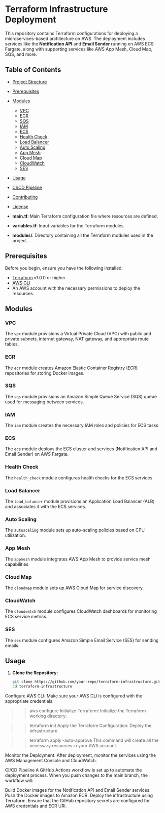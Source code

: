 # Terraform Infrastructure Deployment

This repository contains Terraform configurations for deploying a microservices-based architecture on AWS. The deployment includes services like the **Notification API** and **Email Sender** running on AWS ECS Fargate, along with supporting services like AWS App Mesh, Cloud Map, SQS, and more.

## Table of Contents

- [Project Structure](#project-structure)
- [Prerequisites](#prerequisites)
- [Modules](#modules)
  - [VPC](#vpc)
  - [ECR](#ecr)
  - [SQS](#sqs)
  - [IAM](#iam)
  - [ECS](#ecs)
  - [Health Check](#health-check)
  - [Load Balancer](#load-balancer)
  - [Auto Scaling](#auto-scaling)
  - [App Mesh](#app-mesh)
  - [Cloud Map](#cloud-map)
  - [CloudWatch](#cloudwatch)
  - [SES](#ses)
- [Usage](#usage)
- [CI/CD Pipeline](#cicd-pipeline)
- [Contributing](#contributing)
- [License](#license)



- **main.tf**: Main Terraform configuration file where resources are defined.
- **variables.tf**: Input variables for the Terraform modules.
- **modules/**: Directory containing all the Terraform modules used in the project.

## Prerequisites

Before you begin, ensure you have the following installed:

- [Terraform](https://www.terraform.io/downloads) v1.0.0 or higher
- [AWS CLI](https://aws.amazon.com/cli/)
- An AWS account with the necessary permissions to deploy the resources.

## Modules

### VPC
The `vpc` module provisions a Virtual Private Cloud (VPC) with public and private subnets, internet gateway, NAT gateway, and appropriate route tables.

### ECR
The `ecr` module creates Amazon Elastic Container Registry (ECR) repositories for storing Docker images.

### SQS
The `sqs` module provisions an Amazon Simple Queue Service (SQS) queue used for messaging between services.

### IAM
The `iam` module creates the necessary IAM roles and policies for ECS tasks.

### ECS
The `ecs` module deploys the ECS cluster and services (Notification API and Email Sender) on AWS Fargate.

### Health Check
The `health_check` module configures health checks for the ECS services.

### Load Balancer
The `load_balancer` module provisions an Application Load Balancer (ALB) and associates it with the ECS services.

### Auto Scaling
The `autoscaling` module sets up auto-scaling policies based on CPU utilization.

### App Mesh
The `appmesh` module integrates AWS App Mesh to provide service mesh capabilities.

### Cloud Map
The `cloudmap` module sets up AWS Cloud Map for service discovery.

### CloudWatch
The `cloudwatch` module configures CloudWatch dashboards for monitoring ECS service metrics.

### SES
The `ses` module configures Amazon Simple Email Service (SES) for sending emails.

## Usage

1. **Clone the Repository**:
   ```bash
   git clone https://github.com/your-repo/terraform-infrastructure.git
   cd terraform-infrastructure
Configure AWS CLI:
Make sure your AWS CLI is configured with the appropriate credentials:


>> aws configure
Initialize Terraform:
Initialize the Terraform working directory:


>> terraform init
Apply the Terraform Configuration:
Deploy the infrastructure:


>> terraform apply -auto-approve
This command will create all the necessary resources in your AWS account.

Monitor the Deployment:
After deployment, monitor the services using the AWS Management Console and CloudWatch.

CI/CD Pipeline
A GitHub Actions workflow is set up to automate the deployment process. When you push changes to the main branch, the workflow will:

Build Docker images for the Notification API and Email Sender services.
Push the Docker images to Amazon ECR.
Deploy the infrastructure using Terraform.
Ensure that the GitHub repository secrets are configured for AWS credentials and ECR URI.


